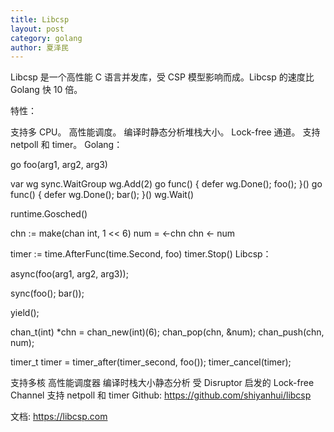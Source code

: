 ```yaml
---
title: Libcsp
layout: post
category: golang
author: 夏泽民
---
```

Libcsp 是一个高性能 C 语言并发库，受 CSP 模型影响而成。Libcsp 的速度比 Golang 快 10 倍。

特性：

支持多 CPU。
高性能调度。
编译时静态分析堆栈大小。
Lock-free 通道。
支持 netpoll 和 timer。
Golang：

go foo(arg1, arg2, arg3)

var wg sync.WaitGroup
wg.Add(2)
go func() { defer wg.Done(); foo(); }()
go func() { defer wg.Done(); bar(); }()
wg.Wait()

runtime.Gosched()

chn := make(chan int, 1 << 6)
num = <-chn
chn <- num

timer := time.AfterFunc(time.Second, foo)
timer.Stop()
Libcsp：

async(foo(arg1, arg2, arg3));

sync(foo(); bar());


yield();

chan_t(int) *chn = chan_new(int)(6);
chan_pop(chn, &num);
chan_push(chn, num);

timer_t timer = timer_after(timer_second, foo());
timer_cancel(timer);

<!-- more -->

支持多核
高性能调度器
编译时栈大小静态分析
受 Disruptor 启发的 Lock-free Channel
支持 netpoll 和 timer
Github: https://github.com/shiyanhui/libcsp

文档: https://libcsp.com